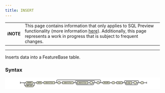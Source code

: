 ```yaml
---
title: INSERT
---
```


| | |
|-|-|
| **ℹ️NOTE** | This page contains information that only applies to SQL Preview functionality (more information [here](/sql-preview/sql-preview)). Additionally, this page represents a work in progress that is subject to frequent changes. |

---


Inserts data into a FeatureBase table.

### Syntax

![expr](/img/sql/insert_stmt.svg)

